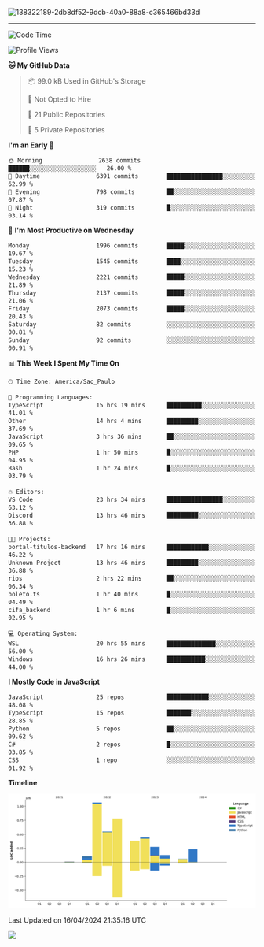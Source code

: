
![138322189-2db8df52-9dcb-40a0-88a8-c365466bd33d](https://user-images.githubusercontent.com/89656623/214648213-d698ffe7-0c15-4728-8ac0-3e241011cc78.gif)

---

<!--START_SECTION:waka-->
![Code Time](http://img.shields.io/badge/Code%20Time-45%20hrs%201%20min-blue)

![Profile Views](http://img.shields.io/badge/Profile%20Views-11-blue)

**🐱 My GitHub Data** 

> 📦 99.0 kB Used in GitHub's Storage 
 > 
> 🚫 Not Opted to Hire
 > 
> 📜 21 Public Repositories 
 > 
> 🔑 5 Private Repositories 
 > 
**I'm an Early 🐤** 

```text
🌞 Morning                2638 commits        ██████░░░░░░░░░░░░░░░░░░░   26.00 % 
🌆 Daytime                6391 commits        ████████████████░░░░░░░░░   62.99 % 
🌃 Evening                798 commits         ██░░░░░░░░░░░░░░░░░░░░░░░   07.87 % 
🌙 Night                  319 commits         █░░░░░░░░░░░░░░░░░░░░░░░░   03.14 % 
```
📅 **I'm Most Productive on Wednesday** 

```text
Monday                   1996 commits        █████░░░░░░░░░░░░░░░░░░░░   19.67 % 
Tuesday                  1545 commits        ████░░░░░░░░░░░░░░░░░░░░░   15.23 % 
Wednesday                2221 commits        █████░░░░░░░░░░░░░░░░░░░░   21.89 % 
Thursday                 2137 commits        █████░░░░░░░░░░░░░░░░░░░░   21.06 % 
Friday                   2073 commits        █████░░░░░░░░░░░░░░░░░░░░   20.43 % 
Saturday                 82 commits          ░░░░░░░░░░░░░░░░░░░░░░░░░   00.81 % 
Sunday                   92 commits          ░░░░░░░░░░░░░░░░░░░░░░░░░   00.91 % 
```


📊 **This Week I Spent My Time On** 

```text
🕑︎ Time Zone: America/Sao_Paulo

💬 Programming Languages: 
TypeScript               15 hrs 19 mins      ██████████░░░░░░░░░░░░░░░   41.01 % 
Other                    14 hrs 4 mins       █████████░░░░░░░░░░░░░░░░   37.69 % 
JavaScript               3 hrs 36 mins       ██░░░░░░░░░░░░░░░░░░░░░░░   09.65 % 
PHP                      1 hr 50 mins        █░░░░░░░░░░░░░░░░░░░░░░░░   04.95 % 
Bash                     1 hr 24 mins        █░░░░░░░░░░░░░░░░░░░░░░░░   03.79 % 

🔥 Editors: 
VS Code                  23 hrs 34 mins      ████████████████░░░░░░░░░   63.12 % 
Discord                  13 hrs 46 mins      █████████░░░░░░░░░░░░░░░░   36.88 % 

🐱‍💻 Projects: 
portal-titulos-backend   17 hrs 16 mins      ████████████░░░░░░░░░░░░░   46.22 % 
Unknown Project          13 hrs 46 mins      █████████░░░░░░░░░░░░░░░░   36.88 % 
rios                     2 hrs 22 mins       ██░░░░░░░░░░░░░░░░░░░░░░░   06.34 % 
boleto.ts                1 hr 40 mins        █░░░░░░░░░░░░░░░░░░░░░░░░   04.49 % 
cifa_backend             1 hr 6 mins         █░░░░░░░░░░░░░░░░░░░░░░░░   02.95 % 

💻 Operating System: 
WSL                      20 hrs 55 mins      ██████████████░░░░░░░░░░░   56.00 % 
Windows                  16 hrs 26 mins      ███████████░░░░░░░░░░░░░░   44.00 % 
```

**I Mostly Code in JavaScript** 

```text
JavaScript               25 repos            ████████████░░░░░░░░░░░░░   48.08 % 
TypeScript               15 repos            ███████░░░░░░░░░░░░░░░░░░   28.85 % 
Python                   5 repos             ██░░░░░░░░░░░░░░░░░░░░░░░   09.62 % 
C#                       2 repos             █░░░░░░░░░░░░░░░░░░░░░░░░   03.85 % 
CSS                      1 repo              ░░░░░░░░░░░░░░░░░░░░░░░░░   01.92 % 
```



**Timeline**

![Lines of Code chart](https://raw.githubusercontent.com/NatanB4/NatanB4/main/assets/bar_graph.png)


 Last Updated on 16/04/2024 21:35:16 UTC
<!--END_SECTION:waka-->
    
  <a href="mailto:natanbarbosa027@gmail.com"><img src="https://img.shields.io/badge/Gmail-D14836?style=for-the-badge&logo=gmail&logoColor=white" target="_blank"></a>

